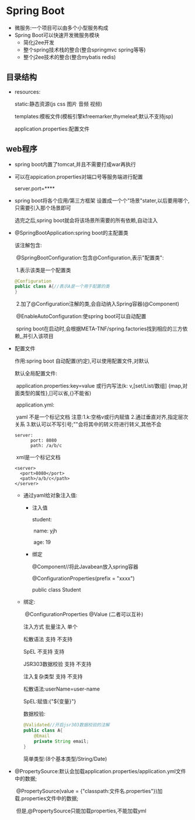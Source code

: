 # Spring Boot

* 微服务:一个项目可以由多个小型服务构成
* Spring Boot可以快速开发微服务模块
  * 简化j2ee开发
  * 整个spring技术栈的整合(整合springmvc spring等等)
  * 整个j2ee技术的整合(整合mybatis redis)

## 目录结构

* resources:

  static:静态资源(js css 图片 音频 视频)

  templates:模板文件(模板引擎kfreemarker,thymeleaf;默认不支持jsp)

  application.properties:配置文件

## web程序

* spring boot内置了tomcat,并且不需要打成war再执行

* 可以在appication.properties对端口号等服务端进行配置

  server.port=****

* spring boot将各个应用/第三方框架 设置成一个个"场景"stater,以后要用哪个,只需要引入那个场景即可

  选完之后,spring boot就会将该场景所需要的所有依赖,自动注入

* @SpringBootApplication:spring boot的主配置类

  该注解包含:

  ​	@SpringBootConfiguration:包含@Configuration,表示"配置类":

  ​		1.表示该类是一个配置类

  ```java
  @Configuration
  public class A{//表示A是一个用于配置的类
  }
  ```

  ​		2.加了@Configuration注解的类,会自动纳入Spring容器(@Component)

  ​	@EnableAutoConfiguration:使spring boot可以自动配置

  ​	spring boot在启动时,会根据META-TNF/spring.factories找到相应的三方依赖,,并引入该项目

* 配置文件

  作用:spring boot 自动配置(约定),可以使用配置文件,对默认

  默认全局配置文件:

  ​	application.properties:key=value 或行内写法(k: v,[set/List/数组] {map,对面类型的属性},[]可以省,{}不能省)

  ​	application.yml:

  ​		yaml 不是一个标记文档	注意:1.k:空格v或行内赋值	2.通过垂直对齐,指定层次关系	3.默认可以不写引号;""会将其中的转义符进行转义,其他不会

  ```
  server:
  		port: 8080
  		path: /a/b/c
  ```

  ​		xml是一个标记文档

  ```
  <server>
  	<port>8080</port>
  	<path>/a/b/c</path>
  </server>
  ```
  
  * 通过yaml给对象注入值:
  
    * 注入值
  
      student:
  
      ​	name: yjh
  
      ​	age: 19
  
    * 绑定
  
      @Component//将此Javabean放入spring容器
  
      @ConfigurationProperties(prefix = "xxxx")
  
      public class Student
  
  * 绑定:

    ​						@ConfigurationProperties				@Value				(二者可以互补)
  
      注入方式					批量注入									单个
  
      松散语法					支持											不支持
  
      SpEL		   				不支持										支持
  
      JSR303数据校验		 支持										   不支持
    
      注入复杂类型			 支持										    不支持	
    
    松散语法:userName=user-name
    
    SpEL:赋值:{"${变量}"}
    
    数据校验:
    
    ```java
    @Validated//开启jsr303数据校验的注解
    public class A{
    	@Email
    	private String email;
    }
    ```
    
    简单类型:(8个基本类型/String/Date)
    

* @PropertySource:默认会加载application.properties/application.yml文件中的数据;

  ​	@PropertySource(value = {"classpath:文件名.properties"})加载.properties文件中的数据;

  ​	但是,@PropertySource只能加载properties,不能加载yml